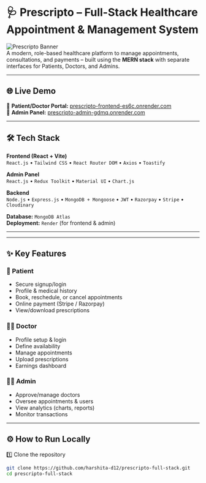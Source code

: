 # 🩺 Prescripto – Full-Stack Healthcare Appointment & Management System

![Prescripto Banner](https://img.shields.io/badge/Built%20With-MERN-blueviolet?style=for-the-badge)  
A modern, role-based healthcare platform to manage appointments, consultations, and payments – built using the **MERN stack** with separate interfaces for Patients, Doctors, and Admins.

---

## 🌐 Live Demo

🔗 **Patient/Doctor Portal:** [prescripto-frontend-es6c.onrender.com](https://prescripto-frontend-es6c.onrender.com)  
🔗 **Admin Panel:** [prescripto-admin-gdmq.onrender.com](https://prescripto-admin-gdmq.onrender.com)

---

## 🛠️ Tech Stack

**Frontend (React + Vite)**  
`React.js` • `Tailwind CSS` • `React Router DOM` • `Axios` • `Toastify`

**Admin Panel**  
`React.js` • `Redux Toolkit` • `Material UI` • `Chart.js`

**Backend**  
`Node.js` • `Express.js` • `MongoDB + Mongoose` • `JWT` • `Razorpay` • `Stripe` • `Cloudinary`

**Database:** `MongoDB Atlas`  
**Deployment:** `Render` (for frontend & admin)

---

---

## ✨ Key Features

### 👤 Patient
- Secure signup/login
- Profile & medical history
- Book, reschedule, or cancel appointments
- Online payment (Stripe / Razorpay)
- View/download prescriptions

### 🧑‍⚕️ Doctor
- Profile setup & login
- Define availability
- Manage appointments
- Upload prescriptions
- Earnings dashboard

### 🧑‍💼 Admin
- Approve/manage doctors
- Oversee appointments & users
- View analytics (charts, reports)
- Monitor transactions

---

## ⚙️ How to Run Locally

1️⃣ Clone the repository  
```bash
git clone https://github.com/harshita-d12/prescripto-full-stack.git
cd prescripto-full-stack


